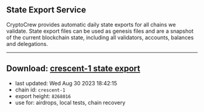 ## State Export Service
CryptoCrew provides automatic daily state exports for all chains we validate. State export files can be used as genesis files and are a snapshot of the current blockchain state, including all validators, accounts, balances and delegations.

---
**Download: [crescent-1 state export](https://dl.ccvalidators.com/SERVICE/crescent/crescent-1_export_8268016.json)**
---

- last updated: Wed Aug 30 2023 18:42:15
- chain id: `crescent-1`
- export height: `8268016`
- use for: airdrops, local tests, chain recovery
